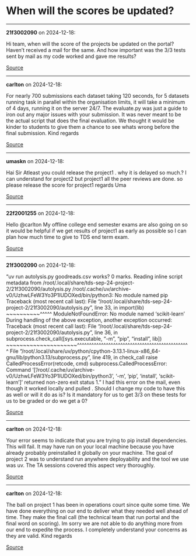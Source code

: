 # When will the scores be updated?


---

**21f3002090** on 2024-12-18:

Hi team, when will the score of the projects be updated on the portal? Haven’t received a mail for the same. And how important was the 3/3 tests sent by mail as my code worked and gave me results?

[Source](https://discourse.onlinedegree.iitm.ac.in/t/when-will-the-scores-be-updated/159503/1)

---

**carlton** on 2024-12-18:

For nearly 700 submissions each dataset taking 120 seconds, for 5 datasets running task in parallel within the organisation limits, it will take a minimum of 4 days, running it on the server 24/7.
The evaluate.py was just a guide to iron out any major issues with your submission. It was never meant to be the actual script that does the final evaluation. We thought it would be kinder to students to give them a chance to see whats wrong before the final submission.
Kind regards

[Source](https://discourse.onlinedegree.iitm.ac.in/t/when-will-the-scores-be-updated/159503/2)

---

**umaskn** on 2024-12-18:

Hai Sir
Atleast  you could release the project1 . why it is delayed so much.?
I can understand for project2 but project1 all the peer reviews are done. so please release the score for project1
regards
Uma

[Source](https://discourse.onlinedegree.iitm.ac.in/t/when-will-the-scores-be-updated/159503/3)

---

**22f2001255** on 2024-12-18:

Hello @carlton
My offline college end semester exams are also going on so it would be helpful if we get results of  project1 as early as possible so I can plan how much time to give to TDS end term exam.

[Source](https://discourse.onlinedegree.iitm.ac.in/t/when-will-the-scores-be-updated/159503/4)

---

**21f3002090** on 2024-12-18:

“uv run autolysis.py goodreads.csv works? 0 marks. Reading inline script metadata from /root/.local/share/tds-sep-24-project-2/21f3002090/autolysis.py /root/.cache/uv/archive-v0/UzhwLFeW3Yo3P1lUDOXed/bin/python3: No module named pip Traceback (most recent call last): File “/root/.local/share/tds-sep-24-project-2/21f3002090/autolysis.py”, line 33, in  import(lib) ~~~~~~~~~~^^^^^ ModuleNotFoundError: No module named ‘scikit-learn’ During handling of the above exception, another exception occurred: Traceback (most recent call last): File “/root/.local/share/tds-sep-24-project-2/21f3002090/autolysis.py”, line 36, in  subprocess.check_call([sys.executable, “-m”, “pip”, “install”, lib]) ~~~~~~~~~~~~~~~~~~~~~^^^^^^^^^^^^^^^^^^^^^^^^^^^^^^^^^^^^^^^^^^^^^^^ File “/root/.local/share/uv/python/cpython-3.13.1-linux-x86_64-gnu/lib/python3.13/subprocess.py”, line 419, in check_call raise CalledProcessError(retcode, cmd) subprocess.CalledProcessError: Command ‘[’/root/.cache/uv/archive-v0/UzhwLFeW3Yo3P1lUDOXed/bin/python3’, ‘-m’, ‘pip’, ‘install’, ‘scikit-learn’]’ returned non-zero exit status 1.”
I had this error on the mail, even though it worked locally and pulled . Should I change my code to have this as well or will it do as is? Is it mandatory for us to get 3/3 on these tests for us to be graded or do we get a 0?

[Source](https://discourse.onlinedegree.iitm.ac.in/t/when-will-the-scores-be-updated/159503/5)

---

**carlton** on 2024-12-18:

Your error seems to indicate that you are trying to pip install dependencies. This will fail. It may have run on your local machine because you have already probably preinstalled it globally on your machine.
The goal of project 2 was to understand run anywhere deployability and the tool we use was uv.
The TA sessions covered this aspect very thoroughly.

[Source](https://discourse.onlinedegree.iitm.ac.in/t/when-will-the-scores-be-updated/159503/6)

---

**carlton** on 2024-12-18:

The ball on project 1 has been in operations court since quite some time. We have done everything on our end to deliver what they needed well ahead of time.
They make the final call (the technical team that run portal and the final word on scoring).
Im sorry we are not able to do anything more from our end to expedite the process.
I completely understand your concerns as they are valid.
Kind regards

[Source](https://discourse.onlinedegree.iitm.ac.in/t/when-will-the-scores-be-updated/159503/7)